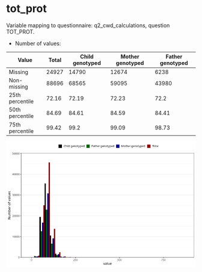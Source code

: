 # tot_prot
Variable mapping to questionnaire: q2_cwd_calculations, question TOT_PROT.
- Number of values:

| Value | Total | Child genotyped | Mother genotyped | Father genotyped |
| ----- | ----- | --------------- | ---------------- | ---------------- |
| Missing | 24927 | 14790 | 12674 | 6238 |
| Non-missing | 88696 | 68565 | 59095 | 43980 |
| 25th percentile | 72.16 | 72.19 | 72.23 | 72.2 |
| 50th percentile | 84.69 | 84.61 | 84.59 | 84.41 |
| 75th percentile | 99.42 | 99.2 | 99.09 | 98.73 |



![](tot_prot_n.png)



